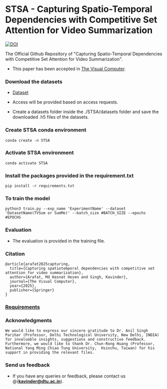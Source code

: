 # STSA - Capturing Spatio-Temporal Dependencies with Competitive Set Attention for Video Summarization  

[![DOI](https://zenodo.org/badge/882984239.svg)](https://doi.org/10.5281/zenodo.14032948)

The Official Github Repository of "Capturing Spatio-Temporal Dependencies with Competitive Set Attention for Video Summarization". 

- This paper has been accepted in [The Visual Computer](https://doi.org/10.1007/s00371-025-03865-1).

### Download the datasets

- [Dataset](https://drive.google.com/drive/folders/1KTpftiMchP0q-pdcJ4K7HaARJloOwQA6?usp=sharing)

- Access will be provided based on access requests.

- Create a datasets folder inside the ./STSA/datasets folder and save the downloaded .h5 files of the datasets.

### Create STSA conda environment

```
conda create -n STSA
```

### Activate STSA environment
```
conda activate STSA
```

### Install the packages provided in the requirement.txt
```
pip install -r requirements.txt
```

### To train the model
```
python3 train.py --exp_name 'ExperimentName' --dataset 'DatasetName(TVSum or SumMe)' --batch_size #BATCH_SIZE --epochs #EPOCHS
```

### Evaluation

- The evaluation is provided in the training file.

### Citation
```
@article{arafat2025capturing,
  title={Capturing spatiotemporal dependencies with competitive set attention for video summarization},
  author={Arafat, Md Hasnat Hosen and Singh, Kavinder},
  journal={The Visual Computer},
  year={2025},
  publisher={Springer}
}
```

### [Requirements](https://github.com/ara-47/STSA/blob/main/requirements.txt)

### Acknowledgments
```
We would like to express our sincere gratitude to Dr. Anil Singh Parihar (Professor, Delhi Technological University, New Delhi, INDIA) for invaluable insights, suggestions and constructive feedback. Furthermore, we would like to thank Dr. Chun-Rong Huang (Professor, National Yang Ming Chiao Tung University,  Hsinchu, Taiwan) for his support in providing the relevant files.
```

### Send us feedback
- If you have any queries or feedback, please contact us @(**kavinder@dtu.ac.in**).
